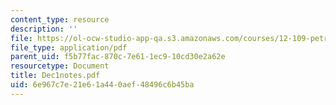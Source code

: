 ```yaml
---
content_type: resource
description: ''
file: https://ol-ocw-studio-app-qa.s3.amazonaws.com/courses/12-109-petrology-fall-2005/6e967c7e21e61a440aef48496c6b45ba_Dec1notes.pdf
file_type: application/pdf
parent_uid: f5b77fac-870c-7e61-1ec9-10cd30e2a62e
resourcetype: Document
title: Dec1notes.pdf
uid: 6e967c7e-21e6-1a44-0aef-48496c6b45ba
---
```

